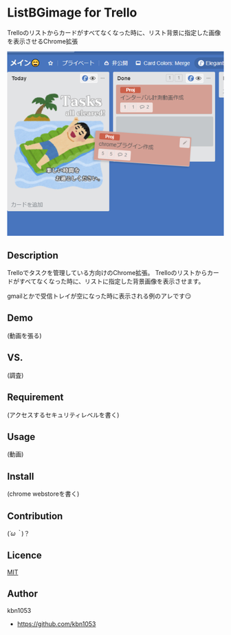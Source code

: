 ListBGimage for Trello
====
Trelloのリストからカードがすべてなくなった時に、リスト背景に指定した画像を表示させるChrome拡張

![overview](https://github.com/kbn1053/ListBGImage-for-Trello/blob/master/images/overview.png?raw=true "overview")

## Description
Trelloでタスクを管理している方向けのChrome拡張。
Trelloのリストからカードがすべてなくなった時に、リストに指定した背景画像を表示させます。

gmailとかで受信トレイが空になった時に表示される例のアレです😏 

## Demo

(動画を張る)

## VS.

(調査) 

## Requirement

(アクセスするセキュリティレベルを書く)

## Usage

(動画)

## Install

(chrome webstoreを書く)

## Contribution

(*´ω｀*)？

## Licence

[MIT](https://choosealicense.com/licenses/mit/)

## Author

kbn1053
- https://github.com/kbn1053

